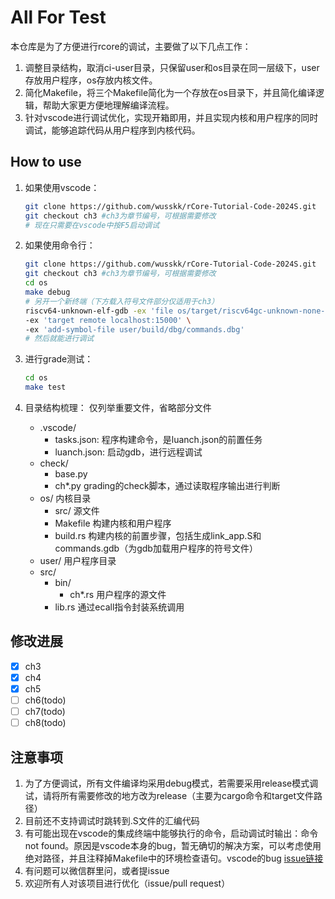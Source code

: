 # All For Test

本仓库是为了方便进行rcore的调试，主要做了以下几点工作：

1. 调整目录结构，取消ci-user目录，只保留user和os目录在同一层级下，user存放用户程序，os存放内核文件。
2. 简化Makefile，将三个Makefile简化为一个存放在os目录下，并且简化编译逻辑，帮助大家更方便地理解编译流程。
3. 针对vscode进行调试优化，实现开箱即用，并且实现内核和用户程序的同时调试，能够追踪代码从用户程序到内核代码。

## How to use

1. 如果使用vscode：

   ```bash
   git clone https://github.com/wusskk/rCore-Tutorial-Code-2024S.git
   git checkout ch3 #ch3为章节编号，可根据需要修改
   # 现在只需要在vscode中按F5启动调试
   ```
2. 如果使用命令行：

   ```bash
   git clone https://github.com/wusskk/rCore-Tutorial-Code-2024S.git
   git checkout ch3 #ch3为章节编号，可根据需要修改
   cd os
   make debug 
   # 另开一个新终端（下方载入符号文件部分仅适用于ch3）
   riscv64-unknown-elf-gdb -ex 'file os/target/riscv64gc-unknown-none-elf/debug/os' \
   -ex 'target remote localhost:15000' \
   -ex 'add-symbol-file user/build/dbg/commands.dbg'
   # 然后就能进行调试
   ```
3. 进行grade测试：

   ```bash
   cd os
   make test
   ```
4. 目录结构梳理：
仅列举重要文件，省略部分文件
   - .vscode/
      - tasks.json: 程序构建命令，是luanch.json的前置任务
      - luanch.json: 启动gdb，进行远程调试
   - check/
      - base.py
      - ch*.py grading的check脚本，通过读取程序输出进行判断
   - os/ 内核目录
      - src/ 源文件
      - Makefile 构建内核和用户程序
      - build.rs 构建内核的前置步骤，包括生成link_app.S和commands.gdb（为gdb加载用户程序的符号文件）
   - user/ 用户程序目录
   - src/
      - bin/
         - ch*.rs 用户程序的源文件
      - lib.rs 通过ecall指令封装系统调用

## 修改进展

* [X] ch3
* [X] ch4
* [X] ch5
* [ ] ch6(todo)
* [ ] ch7(todo)
* [ ] ch8(todo)

## 注意事项

1. 为了方便调试，所有文件编译均采用debug模式，若需要采用release模式调试，请将所有需要修改的地方改为release（主要为cargo命令和target文件路径）
2. 目前还不支持调试时跳转到.S文件的汇编代码
3. 有可能出现在vscode的集成终端中能够执行的命令，启动调试时输出：命令not found。原因是vscode本身的bug，暂无确切的解决方案，可以考虑使用绝对路径，并且注释掉Makefile中的环境检查语句。vscode的bug [issue链接](https://github.com/microsoft/vscode/issues/187955 "#187955")
4. 有问题可以微信群里问，或者提issue
5. 欢迎所有人对该项目进行优化（issue/pull request）
